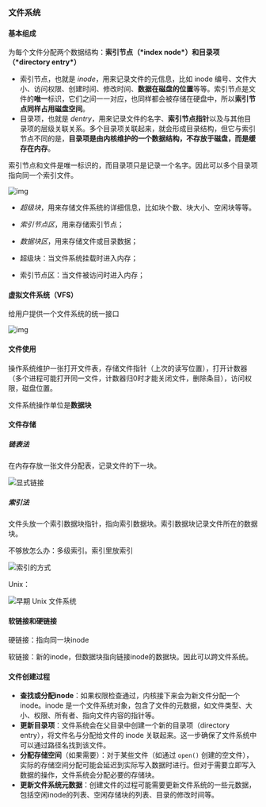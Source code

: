 ### 文件系统

#### 基本组成

为每个文件分配两个数据结构：**索引节点（\*index node\*）和目录项（\*directory entry\*）**

- 索引节点，也就是 *inode*，用来记录文件的元信息，比如 inode 编号、文件大小、访问权限、创建时间、修改时间、**数据在磁盘的位置**等等。索引节点是文件的**唯一**标识，它们之间一一对应，也同样都会被存储在硬盘中，所以**索引节点同样占用磁盘空间**。
- 目录项，也就是 *dentry*，用来记录文件的名字、**索引节点指针**以及与其他目录项的层级关联关系。多个目录项关联起来，就会形成目录结构，但它与索引节点不同的是，**目录项是由内核维护的一个数据结构，不存放于磁盘，而是缓存在内存**。

索引节点和文件是唯一标识的，而目录项只是记录一个名字。因此可以多个目录项指向同一个索引文件。

![img](https://cdn.xiaolincoding.com/gh/xiaolincoder/ImageHost/%E6%93%8D%E4%BD%9C%E7%B3%BB%E7%BB%9F/%E6%96%87%E4%BB%B6%E7%B3%BB%E7%BB%9F/%E7%9B%AE%E5%BD%95%E9%A1%B9%E5%92%8C%E7%B4%A2%E5%BC%95%E5%85%B3%E7%B3%BB%E5%9B%BE.png)

- *超级块*，用来存储文件系统的详细信息，比如块个数、块大小、空闲块等等。
- *索引节点区*，用来存储索引节点；
- *数据块区*，用来存储文件或目录数据；



- 超级块：当文件系统挂载时进入内存；
- 索引节点区：当文件被访问时进入内存；

#### 虚拟文件系统（VFS）

给用户提供一个文件系统的统一接口

![img](https://cdn.xiaolincoding.com/gh/xiaolincoder/ImageHost/%E6%93%8D%E4%BD%9C%E7%B3%BB%E7%BB%9F/%E6%96%87%E4%BB%B6%E7%B3%BB%E7%BB%9F/%E8%99%9A%E6%8B%9F%E6%96%87%E4%BB%B6%E7%B3%BB%E7%BB%9F.png)

#### 文件使用

操作系统维护一张打开文件表，存储文件指针（上次的读写位置），打开计数器（多个进程可能打开同一文件，计数器归0时才能关闭文件，删除条目），访问权限，磁盘位置。

文件系统操作单位是**数据块**

#### 文件存储

##### 链表法

在内存存放一张文件分配表，记录文件的下一块。

![显式链接](https://cdn.xiaolincoding.com/gh/xiaolincoder/ImageHost/%E6%93%8D%E4%BD%9C%E7%B3%BB%E7%BB%9F/%E6%96%87%E4%BB%B6%E7%B3%BB%E7%BB%9F/%E6%96%87%E4%BB%B6%E5%88%86%E9%85%8D%E8%A1%A8.png)

##### 索引法

文件头放一个索引数据块指针，指向索引数据块。索引数据块记录文件所在的数据块。

不够放怎么办：多级索引。索引里放索引

![索引的方式](https://cdn.xiaolincoding.com/gh/xiaolincoder/ImageHost/%E6%93%8D%E4%BD%9C%E7%B3%BB%E7%BB%9F/%E6%96%87%E4%BB%B6%E7%B3%BB%E7%BB%9F/%E9%9D%9E%E8%BF%9E%E7%BB%AD%E7%A9%BA%E9%97%B4%E5%AD%98%E6%94%BE%E6%96%B9%E5%BC%8F-%E7%B4%A2%E5%BC%95%E6%96%B9%E5%BC%8F.png)

Unix：

![早期 Unix 文件系统](https://cdn.xiaolincoding.com/gh/xiaolincoder/ImageHost/%E6%93%8D%E4%BD%9C%E7%B3%BB%E7%BB%9F/%E6%96%87%E4%BB%B6%E7%B3%BB%E7%BB%9F/Unix%20%E5%A4%9A%E7%BA%A7%E7%B4%A2%E5%BC%95.png)

#### 软链接和硬链接

硬链接：指向同一块inode

软链接：新的inode，但数据块指向链接inode的数据块。因此可以跨文件系统。

#### 文件创建过程

- **查找或分配inode**：如果权限检查通过，内核接下来会为新文件分配一个 inode。inode 是一个文件系统对象，包含了文件的元数据，如文件类型、大小、权限、所有者、指向文件内容的指针等。
- **更新目录项**：文件系统会在父目录中创建一个新的目录项（directory entry），将文件名与分配给文件的 inode 关联起来。这一步确保了文件系统中可以通过路径名找到该文件。
- **分配存储空间**（如果需要）：对于某些文件（如通过 `open()` 创建的空文件），实际的存储空间分配可能会延迟到实际写入数据时进行。但对于需要立即写入数据的操作，文件系统会分配必要的存储块。
- **更新文件系统元数据**：创建文件的过程可能需要更新文件系统的一些元数据，包括空闲inode的列表、空闲存储块的列表、目录的修改时间等。